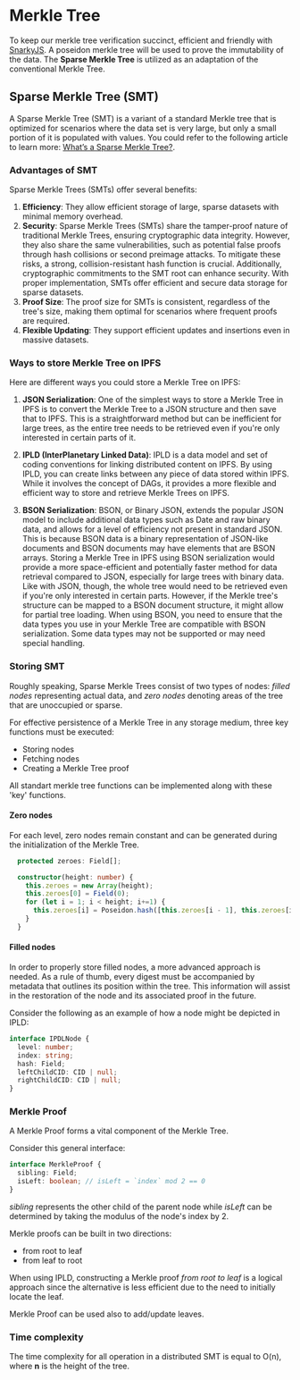 # Merkle Tree

To keep our merkle tree verification succinct, efficient and friendly with [SnarkyJS](https://github.com/o1-labs/snarkyjs). A poseidon merkle tree will be used to prove the immutability of the data. The **Sparse Merkle Tree** is utilized as an adaptation of the conventional Merkle Tree.

## Sparse Merkle Tree (SMT)

A Sparse Merkle Tree (SMT) is a variant of a standard Merkle tree that is optimized for scenarios where the data set is very large, but only a small portion of it is populated with values. You could refer to the following article to learn more: [What’s a Sparse Merkle Tree?](https://medium.com/@kelvinfichter/whats-a-sparse-merkle-tree-acda70aeb837).

### Advantages of SMT

Sparse Merkle Trees (SMTs) offer several benefits:

1. **Efficiency**: They allow efficient storage of large, sparse datasets with minimal memory overhead.
2. **Security**: Sparse Merkle Trees (SMTs) share the tamper-proof nature of traditional Merkle Trees, ensuring cryptographic data integrity. However, they also share the same vulnerabilities, such as potential false proofs through hash collisions or second preimage attacks. To mitigate these risks, a strong, collision-resistant hash function is crucial. Additionally, cryptographic commitments to the SMT root can enhance security. With proper implementation, SMTs offer efficient and secure data storage for sparse datasets.
3. **Proof Size**: The proof size for SMTs is consistent, regardless of the tree's size, making them optimal for scenarios where frequent proofs are required.
4. **Flexible Updating**: They support efficient updates and insertions even in massive datasets.

### Ways to store Merkle Tree on IPFS

Here are different ways you could store a Merkle Tree on IPFS:

1. **JSON Serialization**: One of the simplest ways to store a Merkle Tree in IPFS is to convert the Merkle Tree to a JSON structure and then save that to IPFS. This is a straightforward method but can be inefficient for large trees, as the entire tree needs to be retrieved even if you're only interested in certain parts of it.

2. **IPLD (InterPlanetary Linked Data)**: IPLD is a data model and set of coding conventions for linking distributed content on IPFS. By using IPLD, you can create links between any piece of data stored within IPFS. While it involves the concept of DAGs, it provides a more flexible and efficient way to store and retrieve Merkle Trees on IPFS.

3. **BSON Serialization**: BSON, or Binary JSON, extends the popular JSON model to include additional data types such as Date and raw binary data, and allows for a level of efficiency not present in standard JSON. This is because BSON data is a binary representation of JSON-like documents and BSON documents may have elements that are BSON arrays. Storing a Merkle Tree in IPFS using BSON serialization would provide a more space-efficient and potentially faster method for data retrieval compared to JSON, especially for large trees with binary data. Like with JSON, though, the whole tree would need to be retrieved even if you're only interested in certain parts. However, if the Merkle tree's structure can be mapped to a BSON document structure, it might allow for partial tree loading. When using BSON, you need to ensure that the data types you use in your Merkle Tree are compatible with BSON serialization. Some data types may not be supported or may need special handling.

### Storing SMT

Roughly speaking, Sparse Merkle Trees consist of two types of nodes: _filled nodes_ representing actual data, and _zero nodes_ denoting areas of the tree that are unoccupied or sparse.

For effective persistence of a Merkle Tree in any storage medium, three key functions must be executed:

- Storing nodes
- Fetching nodes
- Creating a Merkle Tree proof

All standart merkle tree functions can be implemented along with these 'key' functions.

#### Zero nodes

For each level, zero nodes remain constant and can be generated during the initialization of the Merkle Tree.

```ts
  protected zeroes: Field[];

  constructor(height: number) {
    this.zeroes = new Array(height);
    this.zeroes[0] = Field(0);
    for (let i = 1; i < height; i+=1) {
      this.zeroes[i] = Poseidon.hash([this.zeroes[i - 1], this.zeroes[i - 1]]);
    }
  }
```

#### Filled nodes

In order to properly store filled nodes, a more advanced approach is needed. As a rule of thumb, every digest must be accompanied by metadata that outlines its position within the tree. This information will assist in the restoration of the node and its associated proof in the future.

Consider the following as an example of how a node might be depicted in IPLD:

```ts
interface IPDLNode {
  level: number;
  index: string;
  hash: Field;
  leftChildCID: CID | null;
  rightChildCID: CID | null;
}
```

### Merkle Proof

A Merkle Proof forms a vital component of the Merkle Tree.

Consider this general interface:

```ts
interface MerkleProof {
  sibling: Field;
  isLeft: boolean; // isLeft = `index` mod 2 == 0
}
```

_sibling_ represents the other child of the parent node while _isLeft_ can be determined by taking the modulus of the node's index by 2.

Merkle proofs can be built in two directions:

- from root to leaf
- from leaf to root

When using IPLD, constructing a Merkle proof _from root to leaf_ is a logical approach since the alternative is less efficient due to the need to initially locate the leaf.

Merkle Proof can be used also to add/update leaves.

### Time complexity

The time complexity for all operation in a distributed SMT is equal to O(n), where **n** is the height of the tree.
